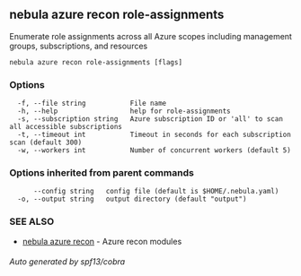 ## nebula azure recon role-assignments

Enumerate role assignments across all Azure scopes including management groups, subscriptions, and resources

```
nebula azure recon role-assignments [flags]
```

### Options

```
  -f, --file string           File name
  -h, --help                  help for role-assignments
  -s, --subscription string   Azure subscription ID or 'all' to scan all accessible subscriptions
  -t, --timeout int           Timeout in seconds for each subscription scan (default 300)
  -w, --workers int           Number of concurrent workers (default 5)
```

### Options inherited from parent commands

```
      --config string   config file (default is $HOME/.nebula.yaml)
  -o, --output string   output directory (default "output")
```

### SEE ALSO

* [nebula azure recon](nebula_azure_recon.md)	 - Azure recon modules

###### Auto generated by spf13/cobra
